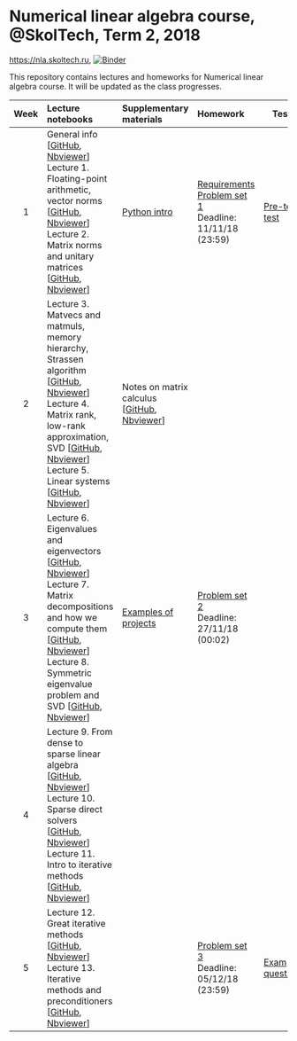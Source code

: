 # Numerical linear algebra course, @SkolTech, Term 2, 2018

https://nla.skoltech.ru, [![Binder](http://mybinder.org/badge.svg)](https://mybinder.org/v2/gh/oseledets/nla2018/master)

This repository contains lectures and homeworks for Numerical linear algebra course. It will be updated as the class progresses.

| Week | Lecture notebooks | Supplementary materials | Homework | Tests |
|:------:|:----------|:----------|:----------|-------|
|1| General info [[GitHub](lectures/general_info.ipynb), [Nbviewer](https://nbviewer.jupyter.org/github/oseledets/nla2018/blob/master/lectures/general_info.ipynb)]  <br> Lecture 1. Floating-point arithmetic, vector norms [[GitHub](lectures/lecture-1.ipynb), [Nbviewer](https://nbviewer.jupyter.org/github/oseledets/nla2018/blob/master/lectures/lecture-1.ipynb)] <br> Lecture 2. Matrix norms and unitary matrices [[GitHub](lectures/lecture-2.ipynb), [Nbviewer](https://nbviewer.jupyter.org/github/oseledets/nla2018/blob/master/lectures/lecture-2.ipynb)]| [Python intro](./lectures/Python_Intro.ipynb) | [Requirements](hw.pdf) <br> [Problem set 1](https://nbviewer.jupyter.org/github/oseledets/nla2018/blob/master/psets/PS1.ipynb) <br> Deadline: 11/11/18 (23:59)| [Pre-term test](./tests/preterm_test.pdf) | 
|2| Lecture 3. Matvecs and matmuls, memory hierarchy, Strassen algorithm [[GitHub](https://github.com/oseledets/nla2018/blob/master/lectures/lecture-3.ipynb), [Nbviewer](https://nbviewer.jupyter.org/github/oseledets/nla2018/blob/master/lectures/lecture-3.ipynb)] <br> Lecture 4. Matrix rank, low-rank approximation, SVD [[GitHub](https://github.com/oseledets/nla2018/blob/master/lectures/lecture-4.ipynb), [Nbviewer](https://nbviewer.jupyter.org/github/oseledets/nla2018/blob/master/lectures/lecture-4.ipynb)] <br> Lecture 5. Linear systems [[GitHub](https://github.com/oseledets/nla2018/blob/master/lectures/lecture-5.ipynb), [Nbviewer](https://nbviewer.jupyter.org/github/oseledets/nla2018/blob/master/lectures/lecture-5.ipynb)]| Notes on matrix calculus [[GitHub](https://github.com/oseledets/nla2018/blob/master/lectures/matrix_calculus.ipynb), [Nbviewer](https://nbviewer.jupyter.org/github/oseledets/nla2018/blob/master/lectures/matrix_calculus.ipynb)] | | |
|3| Lecture 6. Eigenvalues and eigenvectors [[GitHub](https://github.com/oseledets/nla2018/blob/master/lectures/lecture-6.ipynb), [Nbviewer](https://nbviewer.jupyter.org/github/oseledets/nla2018/blob/master/lectures/lecture-6.ipynb)] <br> Lecture 7. Matrix decompositions and how we compute them [[GitHub](https://github.com/oseledets/nla2018/blob/master/lectures/lecture-7.ipynb), [Nbviewer](https://nbviewer.jupyter.org/github/oseledets/nla2018/blob/master/lectures/lecture-7.ipynb)] <br> Lecture 8. Symmetric eigenvalue problem and SVD [[GitHub](https://github.com/oseledets/nla2018/blob/master/lectures/lecture-8.ipynb), [Nbviewer](https://nbviewer.jupyter.org/github/oseledets/nla2018/blob/master/lectures/lecture-8.ipynb)] | [Examples of projects](https://github.com/oseledets/nla2018/blob/master/nla2018_examples_projects.pdf) | [Problem set 2](https://nbviewer.jupyter.org/github/oseledets/nla2018/blob/master/psets/PS2.ipynb) <br> Deadline: 27/11/18 (00:02) |
|4| Lecture 9. From dense to sparse linear algebra [[GitHub](https://github.com/oseledets/nla2018/blob/master/lectures/lecture-9.ipynb), [Nbviewer](https://nbviewer.jupyter.org/github/oseledets/nla2018/blob/master/lectures/lecture-9.ipynb)] <br> Lecture 10. Sparse direct solvers [[GitHub](https://github.com/oseledets/nla2018/blob/master/lectures/lecture-10.ipynb), [Nbviewer](https://nbviewer.jupyter.org/github/oseledets/nla2018/blob/master/lectures/lecture-10.ipynb)] <br> Lecture 11. Intro to iterative methods [[GitHub](https://github.com/oseledets/nla2018/blob/master/lectures/lecture-11.ipynb), [Nbviewer](https://nbviewer.jupyter.org/github/oseledets/nla2018/blob/master/lectures/lecture-11.ipynb)] | | |
|5| Lecture 12. Great iterative methods [[GitHub](https://github.com/oseledets/nla2018/blob/master/lectures/lecture-12.ipynb), [Nbviewer](https://nbviewer.jupyter.org/github/oseledets/nla2018/blob/master/lectures/lecture-12.ipynb)] <br> Lecture 13. Iterative methods and preconditioners [[GitHub](https://github.com/oseledets/nla2018/blob/master/lectures/lecture-13.ipynb), [Nbviewer](https://nbviewer.jupyter.org/github/oseledets/nla2018/blob/master/lectures/lecture-13.ipynb)] | | [Problem set 3](https://nbviewer.jupyter.org/github/oseledets/nla2018/blob/master/psets/PS3.ipynb) <br> Deadline: 05/12/18 (23:59) | [Exam questions](https://github.com/oseledets/nla2018/blob/master/exam_questions.pdf) |

